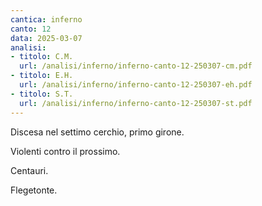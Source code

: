 ```yaml
---
cantica: inferno
canto: 12
data: 2025-03-07
analisi:
- titolo: C.M.
  url: /analisi/inferno/inferno-canto-12-250307-cm.pdf
- titolo: E.H.
  url: /analisi/inferno/inferno-canto-12-250307-eh.pdf
- titolo: S.T.
  url: /analisi/inferno/inferno-canto-12-250307-st.pdf
---
```


Discesa nel settimo cerchio, primo girone.

Violenti contro il prossimo.

Centauri.

Flegetonte.